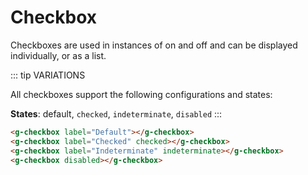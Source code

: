 


# Checkbox

Checkboxes are used in instances of on and off and can be displayed individually, or as a list.

::: tip VARIATIONS

All checkboxes support the following configurations and states:

**States**: default, `checked`, `indeterminate`, `disabled`
:::

<g-checkbox label="Default"></g-checkbox>
<g-checkbox label="Checked" checked></g-checkbox>
<g-checkbox label="Indeterminate" indeterminate></g-checkbox>
<g-checkbox label="Disabled" disabled></g-checkbox>

``` html
<g-checkbox label="Default"></g-checkbox>
<g-checkbox label="Checked" checked></g-checkbox>
<g-checkbox label="Indeterminate" indeterminate></g-checkbox>
<g-checkbox disabled></g-checkbox>
```
